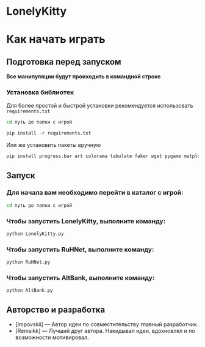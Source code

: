 # LonelyKitty



# Как начать играть
## Подготовка перед запуском
**Все манипуляции будут проиходить в командной строке**
### Установка библиотек
Для более простой и быстрой установки рекомендуется использовать ```requirements.txt```
  ```cmd
cd путь до папки с игрой
```

  ```python
pip install -r requirements.txt
```
                          
Или же установить пакеты вручную 
  ```python
pip install progress.bar art colorama tabulate faker wget pygame matplotlib
```

## Запуск
### Для начала вам необходимо перейти в каталог с игрой:
```cmd
cd путь до папки с игрой
```
### Чтобы запустить LonelyKitty, выполните команду:

```cmd
python LonelyKitty.py
```
### Чтобы запустить RuHNet, выполните команду:
```cmd
python RuHNet.py
```
### Чтобы запустить AltBank, выполните команду:
```cmd
python AltBank.py
```



## Авторство и разработка
- [Impovskii] — Автор идеи по совместительству главный разработчик.
- [Remsikk] — Лучший друг автора. Накидывал идеи, вдохновлял и по возможности мотивировал.
